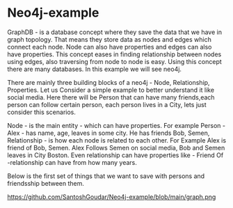 # Neo4j-example

GraphDB - is a database concept where they save the data that we have in graph topology.
That means they store data as nodes and edges which connect each node.  Node can also have properties and edges can also have properties.
This concept eases in finding relationship between nodes using edges, also traversing from node to node is easy.
Using this concept there are many databases. In this example we will see neo4j.

There are mainly three building blocks of a neo4j - Node, Relationship, Properties. Let us Consider a simple example to better understand it like social media.
Here there will be Person that can have many friends,each person can follow certain person, each person lives in a City, lets just consider this scenarios.

Node - is the main entity - which can have properties. For example  Person - Alex -  has name, age, leaves in some city. He has friends Bob, Semen, 
Relationship - is how each node is related to each other.  For Example  Alex is friend of Bob, Semen. Alex Follows Semen on social media, Bob and Semen leaves in City Boston.
 Even relationship can have properties like - Friend Of -relationship can have  from how many years.

Below is the first set of things that we want to save with persons and friendsship between them.

https://github.com/SantoshGoudar/Neo4j-example/blob/main/graph.png
